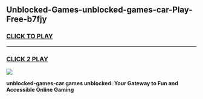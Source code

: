 
## Unblocked-Games-unblocked-games-car-Play-Free-b7fjy
<h3>
<a href="https://premium76.site?title=unblocked-games-car&ref=20M">CLICK TO PLAY</a></h3>
<hr>

<h3>
<a href="https://premium76.site?title=unblocked-games-car&ref=20M">CLICK 2 PLAY</a>
  
</h3>

<a href="https://premium76.site?title=unblocked-games-car&ref=19M"><img src="https://clearcache.store/games.png"></a>


**unblocked-games-car games unblocked: Your Gateway to Fun and Accessible Online Gaming**
